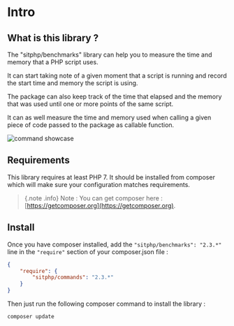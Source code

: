 # Intro

## What is this library ?

The "sitphp/benchmarks" library can help you to measure the time and memory that a PHP script uses.

It can start taking note of a given moment that a script is running and record the start time and memory the script is using.

The package can also keep track of the time that elapsed and the memory that was used until one or more points of the same script.

It can as well measure the time and memory used when calling a given piece of code passed to the package as callable function.

![command showcase](img/command_showcase.gif)

## Requirements

This library requires at least PHP 7. It should be installed from composer which will make sure your configuration matches requirements.
 > {.note .info} Note : You can get composer here : [https://getcomposer.org](https://getcomposer.org).

        
## Install

Once you have composer installed, add the `"sitphp/benchmarks": "2.3.*"` line in the `"require"` section of your composer.json file :
    
```json
{
    "require": {
        "sitphp/commands": "2.3.*"
    }
}
```

Then just run the following composer command to install the library :

```bash
composer update
```
